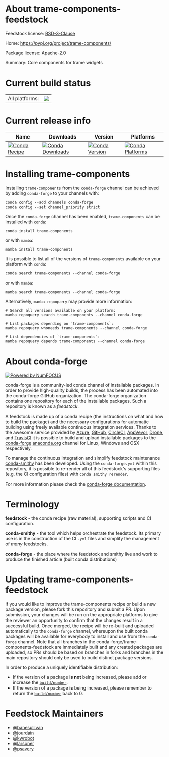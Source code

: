 About trame-components-feedstock
================================

Feedstock license: [BSD-3-Clause](https://github.com/conda-forge/trame-components-feedstock/blob/main/LICENSE.txt)

Home: https://pypi.org/project/trame-components/

Package license: Apache-2.0

Summary: Core components for trame widgets

Current build status
====================


<table><tr><td>All platforms:</td>
    <td>
      <a href="https://dev.azure.com/conda-forge/feedstock-builds/_build/latest?definitionId=18613&branchName=main">
        <img src="https://dev.azure.com/conda-forge/feedstock-builds/_apis/build/status/trame-components-feedstock?branchName=main">
      </a>
    </td>
  </tr>
</table>

Current release info
====================

| Name | Downloads | Version | Platforms |
| --- | --- | --- | --- |
| [![Conda Recipe](https://img.shields.io/badge/recipe-trame--components-green.svg)](https://anaconda.org/conda-forge/trame-components) | [![Conda Downloads](https://img.shields.io/conda/dn/conda-forge/trame-components.svg)](https://anaconda.org/conda-forge/trame-components) | [![Conda Version](https://img.shields.io/conda/vn/conda-forge/trame-components.svg)](https://anaconda.org/conda-forge/trame-components) | [![Conda Platforms](https://img.shields.io/conda/pn/conda-forge/trame-components.svg)](https://anaconda.org/conda-forge/trame-components) |

Installing trame-components
===========================

Installing `trame-components` from the `conda-forge` channel can be achieved by adding `conda-forge` to your channels with:

```
conda config --add channels conda-forge
conda config --set channel_priority strict
```

Once the `conda-forge` channel has been enabled, `trame-components` can be installed with `conda`:

```
conda install trame-components
```

or with `mamba`:

```
mamba install trame-components
```

It is possible to list all of the versions of `trame-components` available on your platform with `conda`:

```
conda search trame-components --channel conda-forge
```

or with `mamba`:

```
mamba search trame-components --channel conda-forge
```

Alternatively, `mamba repoquery` may provide more information:

```
# Search all versions available on your platform:
mamba repoquery search trame-components --channel conda-forge

# List packages depending on `trame-components`:
mamba repoquery whoneeds trame-components --channel conda-forge

# List dependencies of `trame-components`:
mamba repoquery depends trame-components --channel conda-forge
```


About conda-forge
=================

[![Powered by
NumFOCUS](https://img.shields.io/badge/powered%20by-NumFOCUS-orange.svg?style=flat&colorA=E1523D&colorB=007D8A)](https://numfocus.org)

conda-forge is a community-led conda channel of installable packages.
In order to provide high-quality builds, the process has been automated into the
conda-forge GitHub organization. The conda-forge organization contains one repository
for each of the installable packages. Such a repository is known as a *feedstock*.

A feedstock is made up of a conda recipe (the instructions on what and how to build
the package) and the necessary configurations for automatic building using freely
available continuous integration services. Thanks to the awesome service provided by
[Azure](https://azure.microsoft.com/en-us/services/devops/), [GitHub](https://github.com/),
[CircleCI](https://circleci.com/), [AppVeyor](https://www.appveyor.com/),
[Drone](https://cloud.drone.io/welcome), and [TravisCI](https://travis-ci.com/)
it is possible to build and upload installable packages to the
[conda-forge](https://anaconda.org/conda-forge) [anaconda.org](https://anaconda.org/)
channel for Linux, Windows and OSX respectively.

To manage the continuous integration and simplify feedstock maintenance
[conda-smithy](https://github.com/conda-forge/conda-smithy) has been developed.
Using the ``conda-forge.yml`` within this repository, it is possible to re-render all of
this feedstock's supporting files (e.g. the CI configuration files) with ``conda smithy rerender``.

For more information please check the [conda-forge documentation](https://conda-forge.org/docs/).

Terminology
===========

**feedstock** - the conda recipe (raw material), supporting scripts and CI configuration.

**conda-smithy** - the tool which helps orchestrate the feedstock.
                   Its primary use is in the construction of the CI ``.yml`` files
                   and simplify the management of *many* feedstocks.

**conda-forge** - the place where the feedstock and smithy live and work to
                  produce the finished article (built conda distributions)


Updating trame-components-feedstock
===================================

If you would like to improve the trame-components recipe or build a new
package version, please fork this repository and submit a PR. Upon submission,
your changes will be run on the appropriate platforms to give the reviewer an
opportunity to confirm that the changes result in a successful build. Once
merged, the recipe will be re-built and uploaded automatically to the
`conda-forge` channel, whereupon the built conda packages will be available for
everybody to install and use from the `conda-forge` channel.
Note that all branches in the conda-forge/trame-components-feedstock are
immediately built and any created packages are uploaded, so PRs should be based
on branches in forks and branches in the main repository should only be used to
build distinct package versions.

In order to produce a uniquely identifiable distribution:
 * If the version of a package **is not** being increased, please add or increase
   the [``build/number``](https://docs.conda.io/projects/conda-build/en/latest/resources/define-metadata.html#build-number-and-string).
 * If the version of a package **is** being increased, please remember to return
   the [``build/number``](https://docs.conda.io/projects/conda-build/en/latest/resources/define-metadata.html#build-number-and-string)
   back to 0.

Feedstock Maintainers
=====================

* [@banesullivan](https://github.com/banesullivan/)
* [@jourdain](https://github.com/jourdain/)
* [@kwrobot](https://github.com/kwrobot/)
* [@larsoner](https://github.com/larsoner/)
* [@psavery](https://github.com/psavery/)

